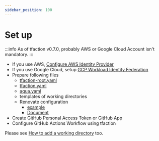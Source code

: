 ```yaml
---
sidebar_position: 100
---
```


# Set up

:::info
As of tfaction v0.7.0, probably AWS or Google Cloud Account isn't mandatory.
:::

* If you use AWS, [Configure AWS Identity Provider](https://docs.github.com/en/actions/deployment/security-hardening-your-deployments/configuring-openid-connect-in-amazon-web-services)
* If you use Google Cloud, setup [GCP Workload Identity Federation](https://github.com/google-github-actions/auth#setup)
* Prepare following files
  * [tfaction-root.yaml](/config/tfaction-root-yaml)
  * [tfaction.yaml](/config/tfaction-yaml)
  * [aqua.yaml](/config/aqua)
  * templates of working directories
  * Renovate configuration
    * [example](https://github.com/suzuki-shunsuke/tfaction-example/blob/main/renovate.json5)
    * [Document](https://docs.renovatebot.com/configuration-options/)
* Create GitHub Personal Access Token or GitHub App
* Configure GitHub Actions Workflow using tfaction

Please see [How to add a working directory](add-working-directory.md) too.
